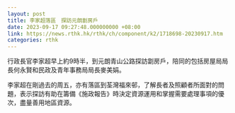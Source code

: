 ```yaml
---
layout: post
title: 李家超落區　探訪元朗劏房戶
date: 2023-09-17 09:27:48.000000000 +08:00
link: https://news.rthk.hk/rthk/ch/component/k2/1718698-20230917.htm
categories: rthk
---
```


行政長官李家超早上約9時半，到元朗青山公路探訪劏房戶，陪同的包括房屋局局長何永賢和民政及青年事務局局長麥美娟。

李家超在剛過去的周五，亦有落區到荃灣福來邨，了解長者及照顧者所面對的問題，表示探訪有助在籌備《施政報告》時決定資源運用和掌握需要處理事項的優次，盡量善用地區資源。
